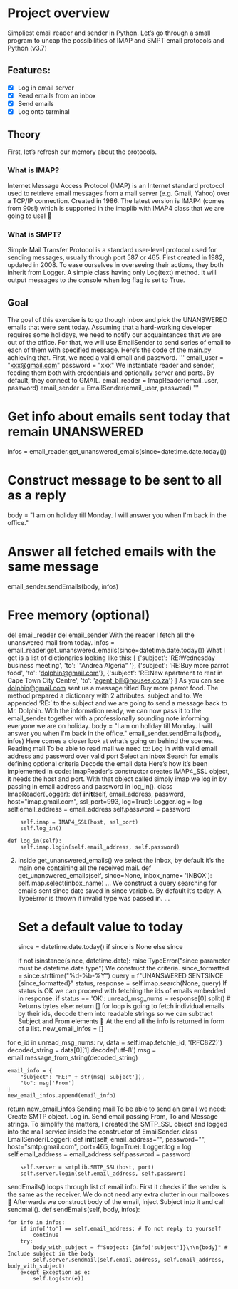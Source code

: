 # Project overview
Simpliest email reader and sender in Python.
Let’s go through a small program to uncap the possibilities of IMAP and SMPT email protocols and Python (v3.7)

## Features:
- [x] Log in email server
- [x] Read emails from an inbox
- [x] Send emails
- [x] Log onto terminal

## Theory
First, let’s refresh our memory about the protocols.
### What is IMAP?
Internet Message Access Protocol (IMAP) is an Internet standard protocol used to retrieve email messages from a mail server (e.g. Gmail, Yahoo) over a TCP/IP connection. Created in 1986. The latest version is IMAP4 (comes from 90s!) which is supported in the imaplib with IMAP4 class that we are going to use! 🙂
### What is SMPT?
Simple Mail Transfer Protocol is a standard user-level protocol used for sending messages, usually through port 587 or 465. First created in 1982, updated in 2008.
To ease ourselves in overseeing their actions, they both inherit from Logger. A simple class having only Log(text) method. It will output messages to the console when log flag is set to True.

## Goal
The goal of this exercise is to go though inbox and pick the UNANSWERED emails that were sent today. Assuming that a hard-working developer requires some holidays, we need to notify our acquaintances that we are out of the office. For that, we will use EmailSender to send series of email to each of them with specified message.
Here’s the code of the main.py achieving that.
First, we need a valid email and password.
'''
email_user = "xxx@gmail.com"
password = "xxx"
We instantiate reader and sender, feeding them both with credentials and optionally server and ports. By default, they connect to GMAIL.
email_reader = ImapReader(email_user, password)
email_sender = EmailSender(email_user, password)
'''
# Get info about emails sent today that remain UNANSWERED
infos = email_reader.get_unanswered_emails(since=datetime.date.today())

# Construct message to be sent to all as a reply
body = "I am on holiday till Monday. I will answer you when I'm back in the office."
# Answer all fetched emails with the same message
email_sender.sendEmails(body, infos)

# Free memory (optional)
del email_reader
del email_sender
With the reader I fetch all the unanswered mail from today.
infos = email_reader.get_unanswered_emails(since=datetime.date.today())
What I get is a list of dictionaries looking like this:
[
	{'subject': 'RE:Wednesday business meeting', 'to': '"Andrea Algeria" '},
	{'subject': 'RE:Buy more parrot food', 'to': 'dolphin@gmail.com'},
	{'subject': 'RE:New apartment to rent in Cape Town City Centre', 'to': 'agent_bill@houses.co.za'}
]
As you can see dolphin@gmail.com sent us a message titled Buy more parrot food. The method prepared a dictionary with 2 attributes: subject and to. We appended ‘RE:’ to the subject and we are going to send a message back to Mr. Dolphin.
With the information ready, we can now pass it to the email_sender together with a professionally sounding note informing everyone we are on holiday.
body = "I am on holiday till Monday. I will answer you when I'm back in the office."
email_sender.sendEmails(body, infos)
Here comes a closer look at what’s going on behind the scenes.
Reading mail
To be able to read mail we need to:
 Log in with valid email address and password over valid port
 Select an inbox
 Search for emails defining optional criteria
Decode the email data
Here’s how it’s been implemented in code:
ImapReader‘s constructor creates IMAP4_SSL object, it needs the host and port. With that object called simply imap we log in by passing in email address and password in log_in().
class ImapReader(Logger):
    def __init__(self, email_address, password, host="imap.gmail.com", ssl_port=993, log=True):
        Logger.log = log
        self.email_address = email_address
        self.password = password

        self.imap = IMAP4_SSL(host, ssl_port)
        self.log_in()

    def log_in(self):
        self.imap.login(self.email_address, self.password)
2. Inside get_unanswered_emails() we select the inbox, by default it’s the main one containing all the received mail. 
def get_unanswered_emails(self, since=None, inbox_name= 'INBOX'):
    self.imap.select(inbox_name)
    ...
We construct a query searching for emails sent since date saved in since variable. By default it’s today. A TypeError is thrown if invalid type was passed in.
    ...
    # Set a default value to today
    since = datetime.date.today() if since is None else since

    if not isinstance(since, datetime.date):
        raise TypeError("since parameter must be datetime.date type")
We construct the criteria.
since_formatted = since.strftime("%d-%b-%Y")
query = f"UNANSWERED SENTSINCE {since_formatted}"
status, response = self.imap.search(None, query)
If status is OK we can proceed with fetching the ids of emails embedded in response.
if status == 'OK':
	unread_msg_nums = response[0].split() # Returns bytes
else:
	return []
for loop is going to fetch individual emails by their ids, decode them into readable strings so we can subtract Subject and From elements 🙂 At the end all the info is returned in form of a list.
new_email_infos = []

for e_id in unread_msg_nums:
    rv, data = self.imap.fetch(e_id, '(RFC822)')
    decoded_string = data[0][1].decode('utf-8')
    msg = email.message_from_string(decoded_string)

    email_info = {
        "subject": "RE:" + str(msg['Subject']),
        "to": msg['From']
    }
    new_email_infos.append(email_info)

return new_email_infos
Sending mail
To be able to send an email we need:
 Create SMTP object.
 Log in.
 Send email passing From, To and Message strings.
To simplify the matters, I created the SMTP_SSL object and logged into the mail service inside the constructor of EmailSender.
class EmailSender(Logger):
    def __init__(self, email_address="", password="", host="smtp.gmail.com", port=465, log=True):
        Logger.log = log
        self.email_address = email_address
        self.password = password

        self.server = smtplib.SMTP_SSL(host, port)
        self.server.login(self.email_address, self.password)
sendEmails() loops through list of email info. First it checks if the sender is the same as the receiver. We do not need any extra clutter in our mailboxes 🙂 Afterwards we construct body of the email, inject Subject into it and call sendmail().
def sendEmails(self, body, infos):

    for info in infos:
        if info['to'] == self.email_address: # To not reply to yourself
            continue
        try:
            body_with_subject = f"Subject: {info['subject']}\n\n{body}" # Include subject in the body
            self.server.sendmail(self.email_address, self.email_address, body_with_subject)
        except Exception as e:
            self.Log(str(e))
